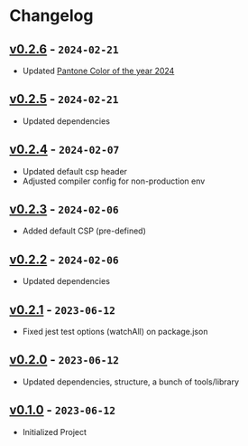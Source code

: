 # Changelog

## [v0.2.6] - `2024-02-21`

- Updated [Pantone Color of the year 2024](https://www.pantone.com/color-of-the-year/2024)

[v0.2.6]: https://github.com/buildingwatsize/next-antd-tailwind/releases/tag/v0.2.6

## [v0.2.5] - `2024-02-21`

- Updated dependencies

[v0.2.5]: https://github.com/buildingwatsize/next-antd-tailwind/releases/tag/v0.2.5

## [v0.2.4] - `2024-02-07`

- Updated default csp header
- Adjusted compiler config for non-production env

[v0.2.4]: https://github.com/buildingwatsize/next-antd-tailwind/releases/tag/v0.2.4

## [v0.2.3] - `2024-02-06`

- Added default CSP (pre-defined)

[v0.2.3]: https://github.com/buildingwatsize/next-antd-tailwind/releases/tag/v0.2.3

## [v0.2.2] - `2024-02-06`

- Updated dependencies

[v0.2.2]: https://github.com/buildingwatsize/next-antd-tailwind/releases/tag/v0.2.2

## [v0.2.1] - `2023-06-12`

- Fixed jest test options (watchAll) on package.json

[v0.2.1]: https://github.com/buildingwatsize/next-antd-tailwind/releases/tag/v0.2.1

## [v0.2.0] - `2023-06-12`

- Updated dependencies, structure, a bunch of tools/library

[v0.2.0]: https://github.com/buildingwatsize/next-antd-tailwind/releases/tag/v0.2.0

## [v0.1.0] - `2023-06-12`

- Initialized Project

[v0.1.0]: https://github.com/buildingwatsize/next-antd-tailwind/releases/tag/v0.1.0
